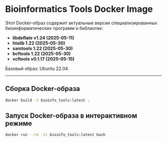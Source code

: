 # Bioinformatics Tools Docker Image

Этот Docker-образ содержит актуальные версии специализированных биоинформатических программ и библиотек:

- **libdeflate v1.24 (2025-05-11)**
- **htslib 1.22 (2025-05-30)**
- **samtools 1.22 (2025-05-30)**
- **bcftools 1.22 (2025-05-30)**
- **vcftools v0.1.17 (2025-05-15)**

Базовый образ: Ubuntu 22.04.

---

## Сборка Docker-образа

```bash
docker build -t bioinfo_tools:latest .
```

## Запуск Docker-образа в интерактивном режиме
```bash
docker run --rm -it bioinfo_tools:latest bash
```